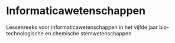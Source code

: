 # Informaticawetenschappen
Lessenreeks voor informaticawetenschappen in het vijfde jaar bio-technologische en chemische stemwetenschappen
